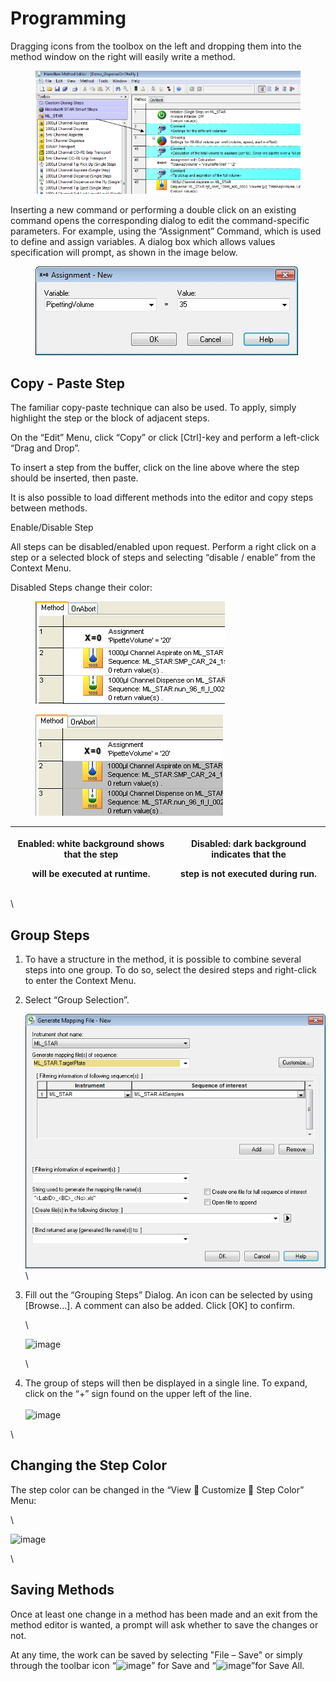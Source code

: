 # Programming

Dragging icons from the toolbox on the left and dropping them into the method window on the right will easily write a method.

<figure><img src="../../.gitbook/assets/Image_425.png" alt=""><figcaption></figcaption></figure>

Inserting a new command or performing a double click on an existing command opens the corresponding dialog to edit the command-specific parameters. For example, using the “Assignment” Command, which is used to define and assign variables. A dialog box which allows values specification will prompt, as shown in the image below.

<figure><img src="../../.gitbook/assets/Image_426.jpg" alt=""><figcaption></figcaption></figure>

## Copy - Paste Step

The familiar copy-paste technique can also be used. To apply, simply highlight the step or the block of adjacent steps.

On the “Edit” Menu, click “Copy” or click \[Ctrl]-key and perform a left-click “Drag and Drop”.

To insert a step from the buffer, click on the line above where the step should be inserted, then paste.

It is also possible to load different methods into the editor and copy steps between methods.

Enable/Disable Step

All steps can be disabled/enabled upon request. Perform a right click on a step or a selected block of steps and selecting “disable / enable” from the Context Menu.

Disabled Steps change their color:

<div>

<figure><img src="../../.gitbook/assets/image (503).png" alt=""><figcaption></figcaption></figure>

 

<figure><img src="../../.gitbook/assets/image (504).png" alt=""><figcaption></figcaption></figure>

</div>

| <p>Enabled: white background shows that the step</p><p>will be executed at runtime.</p> | <p>Disabled: dark background indicates that the</p><p>step is not executed during run.</p> |
| --------------------------------------------------------------------------------------- | ------------------------------------------------------------------------------------------ |

\


## Group Steps

1. To have a structure in the method, it is possible to combine several steps into one group. To do so, select the desired steps and right-click to enter the Context Menu.
2.  Select “Group Selection”.

    ![](<../../.gitbook/assets/image (50).png>)\



3.  Fill out the “Grouping Steps” Dialog. An icon can be selected by using \[Browse…]. A comment can also be added. Click \[OK] to confirm.

    \


    ![image](../../.gitbook/assets/Image\_430.jpg)

    \

4. The group of steps will then be displayed in a single line. To expand, click on the “+” sign found on the upper left of the line.\
   \
   ![image](../../.gitbook/assets/Image\_431.jpg)

\


## Changing the Step Color

The step color can be changed in the “View  Customize  Step Color” Menu:

\


![image](../../.gitbook/assets/Image\_432.jpg)

\


## Saving Methods

Once at least one change in a method has been made and an exit from the method editor is wanted, a prompt will ask whether to save the changes or not.

At any time, the work can be saved by selecting "File – Save" or simply through the toolbar icon “![image](../../.gitbook/assets/Image\_433.gif)” for Save and “![image](../../.gitbook/assets/Image\_434.gif)”for Save All.

